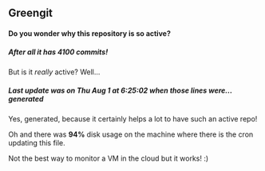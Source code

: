 ## Greengit

#### Do you wonder why this repository is so active?

##### After all it has 4100 commits!

But is it *really* active? Well...

##### Last update was on Thu Aug 1 at 6:25:02 when those lines were... generated

Yes, generated, because it certainly helps a lot to have such an active repo!

Oh and there was **94%** disk usage on the machine
where there is the cron updating this file.

Not the best way to monitor a VM in the cloud but it works! :)
